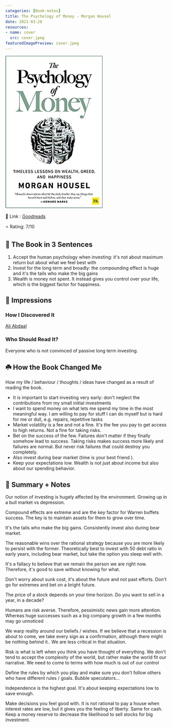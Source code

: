 ```yaml
---
categories: [Book-notes]
title: The Psychology of Money - Morgan Housel
date: 2021-03-28
resources:
- name: cover
  src: cover.jpeg
featuredImagePreview: cover.jpeg
---
```

![cover.jpeg](./cover.jpg)

🔗 Link : [Goodreads](https://www.goodreads.com/book/show/41881472-the-psychology-of-money)

⭐️ Rating: 7/10

## 🚀 The Book in 3 Sentences

1. Accept the human psychology when investing: it's not about maximum return but about what we feel best with
2. Invest for the long term and broadly: the compounding effect is huge and it's the tails who make the big gains
3. Wealth is money not spent. It instead gives you control over your life, which is the biggest factor for happiness.

## 🎨 Impressions

### How I Discovered It

[Ali Abdaal](https://aliabdaal.com/)

### Who Should Read It?

Everyone who is not convinced of passive long term investing. 

## ☘️ How the Book Changed Me

How my life / behaviour / thoughts / ideas have changed as a result of reading the book.

- It is important to start investing very early: don't neglect the contributions  from my small initial investments
- I want to spend money on what lets me spend my time in the most meaningful way. I am willing to pay for stuff I can do myself but is hard for me or dull, e.g. repairs, repetitive tasks
- Market volatility is a fee and not a fine. It's the fee you pay to get access to high returns. Not a fine for taking risks.
- Bet on the success of the few. Failures don't matter if they finally somehow lead to success. Taking risks makes success more likely and failures are normal. But never risk failures that could destroy you completely.
- Also invest during bear market (time is your best friend ).
- Keep your expectations low. Wealth is not just about income but also about our spending behavior.

## 📒 Summary + Notes

Our notion of investing is hugely affected by the environment. Growing up in a bull market vs depression.

Compound effects are extreme and are the key factor for Warren buffets success. The key is to maintain assets for them to grow over time.

It's the tails who make the big gains. Consistently invest also during bear market.

The reasonable wins over the rational strategy because you are more likely to persist with the former. Theoretically best to invest with 50 debt ratio in early years, including bear market, but take the option you sleep well with.

It's a fallacy to believe that we remain the person we are right now. Therefore, it's good to save without knowing for what.

Don't worry about sunk cost, it's about the future and not past efforts. Don't go for extremes and bet on a bright future.

The price of a stock depends on your time horizon. Do you want to sell in a year, in a decade?

Humans are risk averse. Therefore, pessimistic news gain more attention. Whereas huge successes such as a big company growth in a few months may go unnoticed

We warp reality around our beliefs / wishes. If we believe that a recession is about to come, we take every sign as a confirmation, although there might be nothing behind it.. We are less critical in that situation.

Risk is what is left when you think you have thought of everything. We don't tend to accept the complexity of the world, but rather make the world fit our narrative. We need to come to terms with how much is out of our control

Define the rules by which you play and make sure you don't follow others who have different rules / goals. Bubble speculators...

Independence is the highest goal. It's about keeping expectations low to save enough.

Make decisions you feel good with. It is not rational to pay a house when interest rates are low, but it gives you the feeling of liberty. 
Same for cash. Keep a money reserve to decrease the likelihood to sell stocks for big investment.
